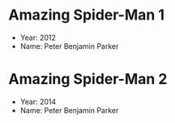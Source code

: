 # Amazing Spider-Man 1 
- Year: 2012 
- Name: Peter Benjamin Parker 

# Amazing Spider-Man 2 
- Year: 2014 
- Name: Peter Benjamin Parker 
